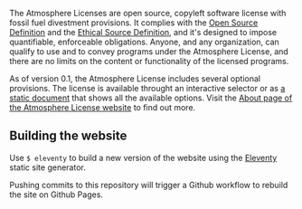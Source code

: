 The Atmosphere Licenses are open source, copyleft software license with fossil fuel divestment provisions. It complies with the [Open Source Definition](https://opensource.org/osd) and the [Ethical Source Definition](https://ethicalsource.dev/definition/), and it's designed to impose quantifiable, enforceable obligations. Anyone, and any organization, can qualify to use and to convey programs under the Atmosphere License, and there are no limits on the content or functionality of the licensed programs.

As of version 0.1, the Atmosphere License includes several optional provisions. The license is available throught an interactive selector or as [a static document](https://www.open-austin.org/atmosphere-license/atmosphere-static-0.2/index.html) that shows all the available options. Visit the [About page of the Atmosphere License website](https://www.open-austin.org/atmosphere-license/about/index.html) to find out more.

## Building the website

Use `$ eleventy` to build a new version of the website using the [Eleventy](https://github.com/11ty/eleventy) static site generator.

Pushing commits to this repository will trigger a Github workflow to rebuild the site on Github Pages.
